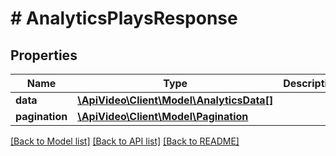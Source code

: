 # # AnalyticsPlaysResponse

## Properties

Name | Type | Description | Notes
------------ | ------------- | ------------- | -------------
**data** | [**\ApiVideo\Client\Model\AnalyticsData[]**](AnalyticsData.md) |  |
**pagination** | [**\ApiVideo\Client\Model\Pagination**](Pagination.md) |  |

[[Back to Model list]](../../README.md#models) [[Back to API list]](../../README.md#endpoints) [[Back to README]](../../README.md)
